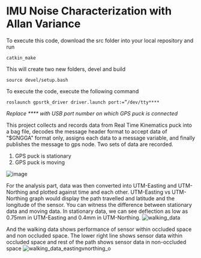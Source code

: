 # IMU Noise Characterization with Allan Variance

To execute this code, download the src folder into your local repository and run
```
catkin_make
```
This will create two new folders, devel and build
```
source devel/setup.bash
```
To execute the code, execute the following command
```
roslaunch gpsrtk_driver driver.launch port:=”/dev/tty****
```
*Replace **** with USB port number on which GPS puck is connected*

This project collects and records data from Real Time Kinematics puck into a bag file, decodes the message header format to accept data of "$GNGGA" format only, assigns each data to a message variable, and finally publishes the message to gps node. Two sets of data are recorded.
1. GPS puck is stationary
2. GPS puck is moving

![image](https://github.com/aayush-sanghvi/robotics-sensing-and-navigation/assets/168468569/e3802b7e-62d2-4d24-a855-ad2fbb2f9902)

For the analysis part, data was then converted into UTM-Easting and UTM-Northing and plotted against time and each other. UTM-Easting vs UTM-Northing graph would display the path travelled and latitude and the longitude of the sensor. You can witness the difference between stationary data and moving data. In stationary data, we can see deflection as low as 0.75mm in UTM-Easting and 0.4mm in UTM-Northing. 
![walking_data](https://github.com/aayush-sanghvi/robotics-sensing-and-navigation/assets/168468569/a1f09f24-bc56-43c2-ba8b-5f850ec05959)


And the walking data shows performance of sensor within occluded space and non occluded space. The lower right line shows sensor data within occluded space and rest of the path shows sensor data in non-occluded space
![walking_data_eastingvnorthing_o](https://github.com/aayush-sanghvi/robotics-sensing-and-navigation/assets/168468569/6713d877-961f-4174-a559-4dd7a04243e1)



